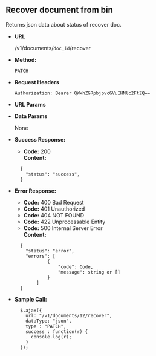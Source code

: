 **Recover document from bin**
----
  Returns json data about status of recover doc.

* **URL**

  /v1/documents/`doc_id`/recover

* **Method:**

  `PATCH`
*  **Request Headers**

    `Authorization: Bearer QWxhZGRpbjpvcGVuIHNlc2FtZQ==`
      
*  **URL Params**

* **Data Params**

    None
    
* **Success Response:**

  * **Code:** 200 <br />
    **Content:** 
  ```
    {
      "status": "success",
    }
  ```
 
* **Error Response:**

     * **Code:** 400 Bad Request <br />
     * **Code:** 401 Unauthorized <br />
     * **Code:** 404 NOT FOUND<br />
     * **Code:** 422 Unprocessable Entity <br />
     * **Code:** 500 Internal Server Error<br />
       **Content:** 
     ```
       {
         "status": "error",
         "errors": [
                 {
                     "code": Code,
                     "message": string or []
                 }
             ]
       }
     ```

* **Sample Call:**

  ```
    $.ajax({
      url: "/v1/documents/12/recover",
      dataType: "json",
      type : "PATCH",
      success : function(r) {
        console.log(r);
      }
    });
  ```